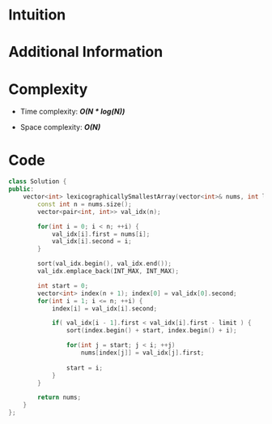 # Intuition

# Additional Information

# Complexity
- Time complexity: ***O(N \* log(N))***
<!-- Add your time complexity here, e.g. $$O(n)$$ -->

- Space complexity: ***O(N)***
<!-- Add your space complexity here, e.g. $$O(n)$$ -->

# Code
```cpp
class Solution {
public:
    vector<int> lexicographicallySmallestArray(vector<int>& nums, int limit) {
        const int n = nums.size();
        vector<pair<int, int>> val_idx(n);

        for(int i = 0; i < n; ++i) {
            val_idx[i].first = nums[i];
            val_idx[i].second = i;
        }

        sort(val_idx.begin(), val_idx.end());
        val_idx.emplace_back(INT_MAX, INT_MAX);

        int start = 0;
        vector<int> index(n + 1); index[0] = val_idx[0].second;
        for(int i = 1; i <= n; ++i) {
            index[i] = val_idx[i].second;

            if( val_idx[i - 1].first < val_idx[i].first - limit ) {
                sort(index.begin() + start, index.begin() + i);

                for(int j = start; j < i; ++j) 
                    nums[index[j]] = val_idx[j].first;
                
                start = i;
            }
        }

        return nums;
    }
};
```
